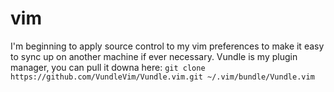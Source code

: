 # vim

I'm beginning to apply source control to my vim preferences to make it easy to sync up on another machine if ever necessary. Vundle is my plugin manager, you can pull it downa here:
`git clone https://github.com/VundleVim/Vundle.vim.git ~/.vim/bundle/Vundle.vim`
